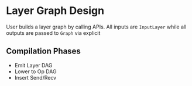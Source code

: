 # Layer Graph Design

User builds a layer graph by calling APIs. All inputs are `InputLayer` while all
outputs are passed to `Graph` via explicit

## Compilation Phases

- Emit Layer DAG
- Lower to Op DAG
- Insert Send/Recv

